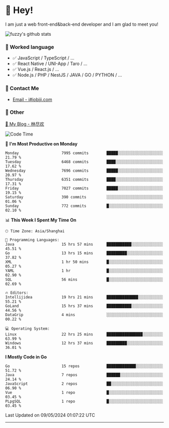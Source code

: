 # 👋 Hey!

I am just a web front-end&back-end developer and I am glad to meet you!

![fuzzy's github stats](https://github-readme-stats.vercel.app/api?username=JaydenForYou&&show_icons=true&&title_color=1abc9c&&icon_color=1abc9c)


### 📝 Worked language

- ✅ JavaScript / TypeScript / ...
- ✅ React Native / UNI-App / Taro / ...
- ✅ Vue.js / React.js / ...
- ✅ Node.js / PHP / NestJS / JAVA / GO / PYTHON / ...

### 📮 Contact Me

- [Email - i#iobiji.com](mailto:i@iobiji.com)


### 🤪 Other

[📌 My Blog - 林尽欢](https://iobiji.com)

<!--START_SECTION:waka-->
![Code Time](http://img.shields.io/badge/Code%20Time-528%20hrs%2026%20mins-blue)

📅 **I'm Most Productive on Monday** 

```text
Monday                   7995 commits        █████░░░░░░░░░░░░░░░░░░░░   21.79 % 
Tuesday                  6468 commits        ████░░░░░░░░░░░░░░░░░░░░░   17.62 % 
Wednesday                7696 commits        █████░░░░░░░░░░░░░░░░░░░░   20.97 % 
Thursday                 6351 commits        ████░░░░░░░░░░░░░░░░░░░░░   17.31 % 
Friday                   7027 commits        █████░░░░░░░░░░░░░░░░░░░░   19.15 % 
Saturday                 390 commits         ░░░░░░░░░░░░░░░░░░░░░░░░░   01.06 % 
Sunday                   772 commits         █░░░░░░░░░░░░░░░░░░░░░░░░   02.10 % 
```


📊 **This Week I Spent My Time On** 

```text
🕑︎ Time Zone: Asia/Shanghai

💬 Programming Languages: 
Java                     15 hrs 57 mins      ███████████░░░░░░░░░░░░░░   45.51 % 
Go                       13 hrs 15 mins      █████████░░░░░░░░░░░░░░░░   37.82 % 
XML                      1 hr 50 mins        █░░░░░░░░░░░░░░░░░░░░░░░░   05.27 % 
YAML                     1 hr                █░░░░░░░░░░░░░░░░░░░░░░░░   02.90 % 
SQL                      56 mins             █░░░░░░░░░░░░░░░░░░░░░░░░   02.69 % 

🔥 Editors: 
Intellijidea             19 hrs 21 mins      ██████████████░░░░░░░░░░░   55.21 % 
GoLand                   15 hrs 37 mins      ███████████░░░░░░░░░░░░░░   44.56 % 
DataGrip                 4 mins              ░░░░░░░░░░░░░░░░░░░░░░░░░   00.22 % 

💻 Operating System: 
Linux                    22 hrs 25 mins      ████████████████░░░░░░░░░   63.99 % 
Windows                  12 hrs 37 mins      █████████░░░░░░░░░░░░░░░░   36.01 % 
```

**I Mostly Code in Go** 

```text
Go                       15 repos            █████████████░░░░░░░░░░░░   51.72 % 
Java                     7 repos             ██████░░░░░░░░░░░░░░░░░░░   24.14 % 
JavaScript               2 repos             ██░░░░░░░░░░░░░░░░░░░░░░░   06.90 % 
Vue                      1 repo              █░░░░░░░░░░░░░░░░░░░░░░░░   03.45 % 
PLpgSQL                  1 repo              █░░░░░░░░░░░░░░░░░░░░░░░░   03.45 % 
```




 Last Updated on 09/05/2024 01:07:22 UTC
<!--END_SECTION:waka-->
---
